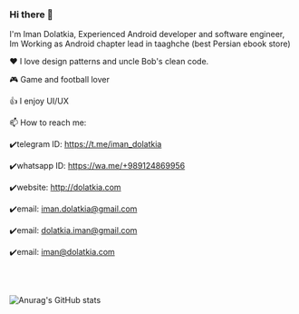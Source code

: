 ### Hi there 👋
I'm Iman Dolatkia,
Experienced Android developer and software engineer, Im Working as Android chapter lead in taaghche (best Persian ebook store)

❤️ I love design patterns and uncle Bob's clean code.

🎮 Game and football lover

👍 I enjoy UI/UX

📫 How to reach me:

   ✔️telegram ID: https://t.me/iman_dolatkia

   ✔️whatsapp ID: https://wa.me/+989124869956 
   
   ✔️website: http://dolatkia.com

   ✔️email: iman.dolatkia@gmail.com
      
   ✔️email: dolatkia.iman@gmail.com
   
   ✔️email: iman@dolatkia.com
  
  <br>
  <br>

![Anurag's GitHub stats](https://github-readme-stats.vercel.app/api?username=anuraghazra&show_icons=true&theme=transparent)

<!--
**imandolatkia/imandolatkia** is a ✨ _special_ ✨ repository because its `README.md` (this file) appears on your GitHub profile.

Here are some ideas to get you started:

- 🔭 I’m currently working on ...
- 🌱 I’m currently learning ...
- 👯 I’m looking to collaborate on ...
- 🤔 I’m looking for help with ...
- 💬 Ask me about ...
- 📫 How to reach me: ...
- 😄 Pronouns: ...
- ⚡ Fun fact: ...
-->
